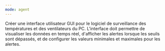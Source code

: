 ```yaml
---
mode: agent
---
```


Créer une interface utilisateur GUI pour le logiciel de surveillance des températures et des ventilateurs du PC. L'interface doit permettre de visualiser les données en temps réel, d'afficher les alertes lorsque les seuils sont dépassés, et de configurer les valeurs minimales et maximales pour les alertes.

